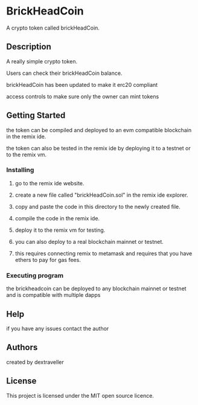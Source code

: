 # BrickHeadCoin

A crypto token called brickHeadCoin. 

## Description

A really simple crypto token.

Users can check their brickHeadCoin balance.

brickHeadCoin has been updated to make it erc20 compliant

access controls to make sure only the owner can mint tokens


## Getting Started

the token can be compiled and deployed to an evm compatible blockchain in the remix ide.

the token can also be tested in the remix ide by deploying it to a testnet or to the remix vm.

### Installing

1. go to the remix ide website.

2. create a new file called "brickHeadCoin.sol" in the remix ide explorer.

3. copy and paste the code in this directory to the newly created file.

4. compile the code in the remix ide.

5. deploy it to the remix vm for testing.

6. you can also deploy to a real blockchain mainnet or testnet.

7. this requires connecting remix to metamask and requires that you have ethers to pay for gas fees.

### Executing program

the brickheadcoin can be deployed to any blockchain mainnet or testnet and is compatible with multiple dapps

## Help

if you have any issues contact the author

## Authors

created by dextraveller


## License

This project is licensed under the MIT open source licence.
